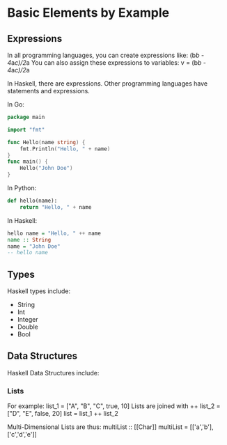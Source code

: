 # Basic Elements by Example
## Expressions
In all programming languages, you can create expressions like:
(b*b - 4*a*c)/2*a
You can also assign these expressions to variables:
v = (b*b - 4*a*c)/2*a

In Haskell, there are expressions. Other programming languages have statements and expressions.

In Go:
```Go
package main

import "fmt"

func Hello(name string) {
	fmt.Println("Hello, " + name)
}
func main() {
	Hello("John Doe")
}
```

In Python:
```Python
def hello(name):
    return "Hello, " + name
```
In Haskell:
```Haskell
hello name = "Hello, " ++ name
name :: String
name = "John Doe"
-- hello name
```

## Types
Haskell types include:
- String
- Int
- Integer
- Double
- Bool

## Data Structures
Haskell Data Structures include:
### Lists
For example:
list_1 = ["A", "B", "C", true, 10]
Lists are joined with ++
list_2 = ["D", "E", false, 20]
list = list_1 ++ list_2

Multi-Dimensional Lists are thus:
multiList :: [[Char]]
multiList = [['a','b'], ['c','d','e']]
